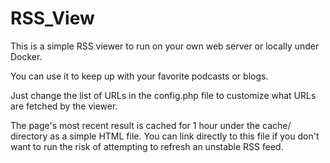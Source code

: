# RSS_View

This is a simple RSS viewer to run on your own web server or locally under Docker.

You can use it to keep up with your favorite podcasts or blogs.

Just change the list of URLs in the config.php file to customize what URLs are fetched by the viewer.

The page's most recent result is cached for 1 hour under the cache/ directory as a simple HTML file. You can link directly to this file if you don't want to run the risk of attempting to refresh an unstable RSS feed.

